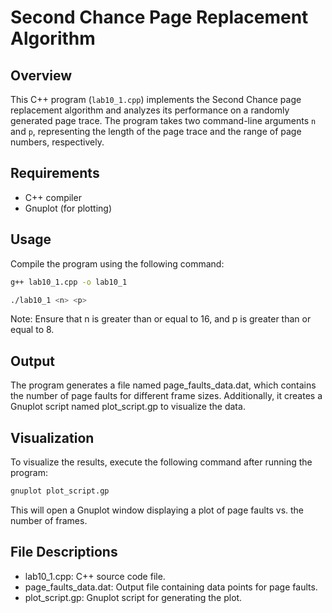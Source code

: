 # Second Chance Page Replacement Algorithm

## Overview
This C++ program (`lab10_1.cpp`) implements the Second Chance page replacement algorithm and analyzes its performance on a randomly generated page trace. The program takes two command-line arguments `n` and `p`, representing the length of the page trace and the range of page numbers, respectively.

## Requirements
- C++ compiler
- Gnuplot (for plotting)

## Usage
Compile the program using the following command:
```bash
g++ lab10_1.cpp -o lab10_1
```

```bash
./lab10_1 <n> <p>
```
Note: Ensure that n is greater than or equal to 16, and p is greater than or equal to 8.

## Output
The program generates a file named page_faults_data.dat, which contains the number of page faults for different frame sizes. Additionally, it creates a Gnuplot script named plot_script.gp to visualize the data.

## Visualization
To visualize the results, execute the following command after running the program:

```bash
gnuplot plot_script.gp
```
This will open a Gnuplot window displaying a plot of page faults vs. the number of frames.

## File Descriptions
- lab10_1.cpp: C++ source code file.
- page_faults_data.dat: Output file containing data points for page faults.
- plot_script.gp: Gnuplot script for generating the plot.
